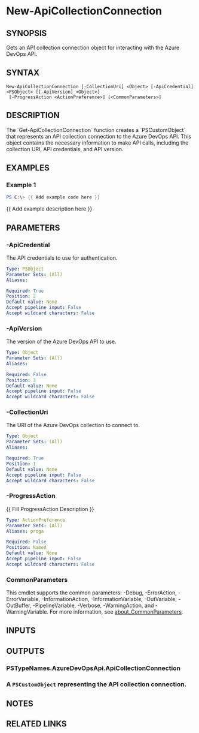 ﻿---
external help file: AzureDevOpsApi-help.xml
Module Name: AzureDevOpsApi
online version:
schema: 2.0.0
---

# New-ApiCollectionConnection

## SYNOPSIS
Gets an API collection connection object for interacting with the Azure DevOps API.

## SYNTAX

```
New-ApiCollectionConnection [-CollectionUri] <Object> [-ApiCredential] <PSObject> [[-ApiVersion] <Object>]
 [-ProgressAction <ActionPreference>] [<CommonParameters>]
```

## DESCRIPTION
The \`Get-ApiCollectionConnection\` function creates a \`PSCustomObject\` that represents
an API collection connection to the Azure DevOps API.
This object contains the necessary
information to make API calls, including the collection URI, API credentials, and API version.

## EXAMPLES

### Example 1
```powershell
PS C:\> {{ Add example code here }}
```

{{ Add example description here }}

## PARAMETERS

### -ApiCredential
The API credentials to use for authentication.

```yaml
Type: PSObject
Parameter Sets: (All)
Aliases:

Required: True
Position: 2
Default value: None
Accept pipeline input: False
Accept wildcard characters: False
```

### -ApiVersion
The version of the Azure DevOps API to use.

```yaml
Type: Object
Parameter Sets: (All)
Aliases:

Required: False
Position: 3
Default value: None
Accept pipeline input: False
Accept wildcard characters: False
```

### -CollectionUri
The URI of the Azure DevOps collection to connect to.

```yaml
Type: Object
Parameter Sets: (All)
Aliases:

Required: True
Position: 1
Default value: None
Accept pipeline input: False
Accept wildcard characters: False
```

### -ProgressAction
{{ Fill ProgressAction Description }}

```yaml
Type: ActionPreference
Parameter Sets: (All)
Aliases: proga

Required: False
Position: Named
Default value: None
Accept pipeline input: False
Accept wildcard characters: False
```

### CommonParameters
This cmdlet supports the common parameters: -Debug, -ErrorAction, -ErrorVariable, -InformationAction, -InformationVariable, -OutVariable, -OutBuffer, -PipelineVariable, -Verbose, -WarningAction, and -WarningVariable. For more information, see [about_CommonParameters](http://go.microsoft.com/fwlink/?LinkID=113216).

## INPUTS

## OUTPUTS

### PSTypeNames.AzureDevOpsApi.ApiCollectionConnection
### A `PSCustomObject` representing the API collection connection.
## NOTES

## RELATED LINKS
